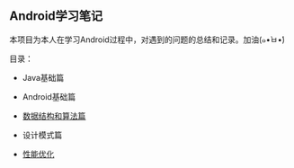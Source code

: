 ## Android学习笔记
本项目为本人在学习Android过程中，对遇到的问题的总结和记录。加油(๑•̀ㅂ•́)

目录：

* Java基础篇

* Android基础篇

* [数据结构和算法篇](https://github.com/zy654781296/Notes/blob/master/%E6%95%B0%E6%8D%AE%E7%BB%93%E6%9E%84%E4%B8%8E%E7%AE%97%E6%B3%95/md/%E6%95%B0%E6%8D%AE%E7%BB%93%E6%9E%84%E4%B8%8E%E7%AE%97%E6%B3%95.md)

* 设计模式篇

* [性能优化](https://github.com/zy654781296/Notes/blob/master/%E6%80%A7%E8%83%BD%E4%BC%98%E5%8C%96/README.md)

